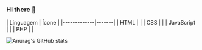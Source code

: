 ### Hi there 👋

<!--
**HeberGD/HeberGD** is a ✨ _special_ ✨ repository because its `README.md` (this file) appears on your GitHub profile.

Here are some ideas to get you started:

- 🔭 I’m currently working on ...
- 🌱 I’m currently learning ...
- 👯 I’m looking to collaborate on ...
- 🤔 I’m looking for help with ...
- 💬 Ask me about ...
- 📫 How to reach me: ...
- 😄 Pronouns: ...
- ⚡ Fun fact: ...
-->
<link rel="stylesheet" href="https://cdnjs.cloudflare.com/ajax/libs/font-awesome/5.15.3/css/all.min.css">
| Linguagem   | Ícone |
|-------------|-------|
| HTML        | <i class="fab fa-html5"></i> |
| CSS         | <i class="fab fa-css3-alt"></i> |
| JavaScript  | <i class="fab fa-js"></i> |
| PHP         | <i class="fab fa-php"></i> |

![Anurag's GitHub stats](https://github-readme-stats.vercel.app/api?username=HeberGD&show_icons=true&theme=radical&layout=donut)






